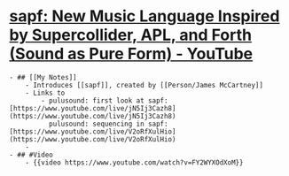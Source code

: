 # [sapf: New Music Language Inspired by Supercollider, APL, and Forth (Sound as Pure Form) - YouTube](https://www.youtube.com/watch?v=FY2WYXOdXoM)
	- ## [[My Notes]]
		- Introduces [[sapf]], created by [[Person/James McCartney]]
		- Links to
			- pulusound: first look at sapf: [https://www.youtube.com/live/jN5Ij3Cazh8](https://www.youtube.com/live/jN5Ij3Cazh8)
			  pulusound: sequencing in sapf: [https://www.youtube.com/live/V2oRfXulHio](https://www.youtube.com/live/V2oRfXulHio)
		-
	- ## #Video
		- {{video https://www.youtube.com/watch?v=FY2WYXOdXoM}}